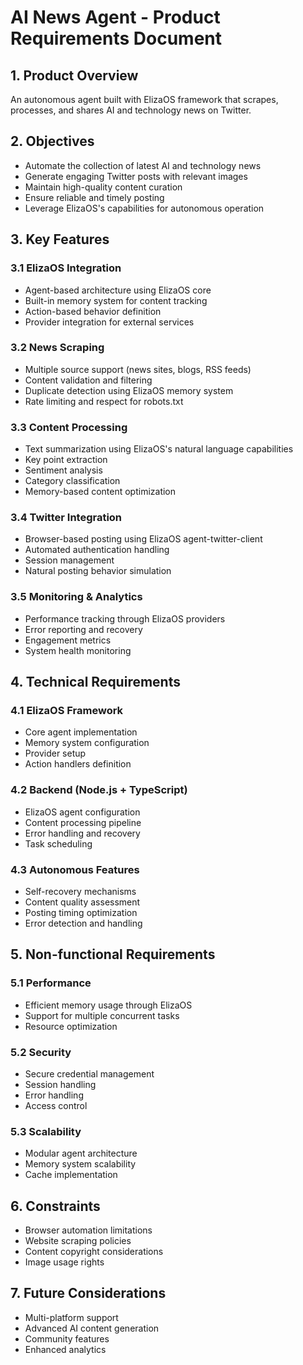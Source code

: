 # AI News Agent - Product Requirements Document

## 1. Product Overview
An autonomous agent built with ElizaOS framework that scrapes, processes, and shares AI and technology news on Twitter.

## 2. Objectives
- Automate the collection of latest AI and technology news
- Generate engaging Twitter posts with relevant images
- Maintain high-quality content curation
- Ensure reliable and timely posting
- Leverage ElizaOS's capabilities for autonomous operation

## 3. Key Features

### 3.1 ElizaOS Integration
- Agent-based architecture using ElizaOS core
- Built-in memory system for content tracking
- Action-based behavior definition
- Provider integration for external services

### 3.2 News Scraping
- Multiple source support (news sites, blogs, RSS feeds)
- Content validation and filtering
- Duplicate detection using ElizaOS memory system
- Rate limiting and respect for robots.txt

### 3.3 Content Processing
- Text summarization using ElizaOS's natural language capabilities
- Key point extraction
- Sentiment analysis
- Category classification
- Memory-based content optimization

### 3.4 Twitter Integration
- Browser-based posting using ElizaOS agent-twitter-client
- Automated authentication handling
- Session management
- Natural posting behavior simulation

### 3.5 Monitoring & Analytics
- Performance tracking through ElizaOS providers
- Error reporting and recovery
- Engagement metrics
- System health monitoring

## 4. Technical Requirements

### 4.1 ElizaOS Framework
- Core agent implementation
- Memory system configuration
- Provider setup
- Action handlers definition

### 4.2 Backend (Node.js + TypeScript)
- ElizaOS agent configuration
- Content processing pipeline
- Error handling and recovery
- Task scheduling

### 4.3 Autonomous Features
- Self-recovery mechanisms
- Content quality assessment
- Posting timing optimization
- Error detection and handling

## 5. Non-functional Requirements

### 5.1 Performance
- Efficient memory usage through ElizaOS
- Support for multiple concurrent tasks
- Resource optimization

### 5.2 Security
- Secure credential management
- Session handling
- Error handling
- Access control

### 5.3 Scalability
- Modular agent architecture
- Memory system scalability
- Cache implementation

## 6. Constraints
- Browser automation limitations
- Website scraping policies
- Content copyright considerations
- Image usage rights

## 7. Future Considerations
- Multi-platform support
- Advanced AI content generation
- Community features
- Enhanced analytics